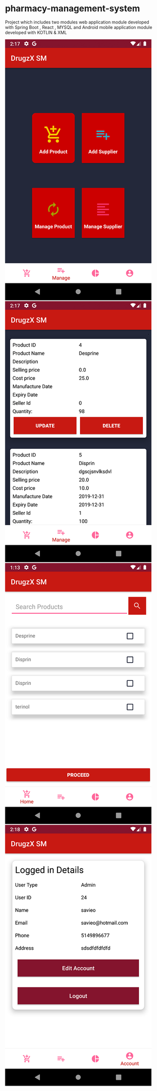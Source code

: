 # pharmacy-management-system
Project which includes two modules web application module developed with Spring Boot , React , MYSQL and Android mobile application module developed with KOTLIN &amp; XML 

![](images/dashboard.png)
![](images/list.png)
![](images/home.png)
![](images/profile.png)